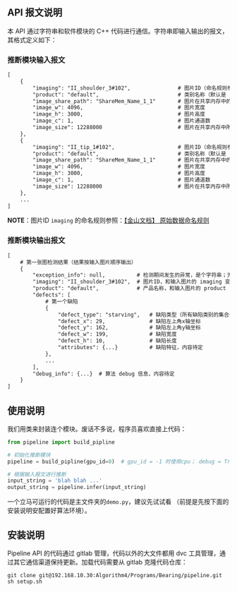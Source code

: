 ## API 报文说明

本 API 通过字符串和软件模块的 C++ 代码进行通信。字符串即输入输出的报文，其格式定义如下：



### 推断模块输入报文

```txt
[
    {
        "imaging": "II_shoulder_3#102",               # 图片ID（命名规则参见以下链接）
        "product": "default",                         # 类别名称（默认是 default）
        "image_share_path": "ShareMem_Name_1_1"       # 图片在共享内存中的映射名
        "image_w": 4096,                              # 图片宽度
        "image_h": 3000,                              # 图片高度
        "image_c": 1,                                 # 图片通道数
        "image_size": 12288000                        # 图片在共享内存中所占字节数
    },
    {
        "imaging": "II_tip_1#102",                    # 图片ID（命名规则参见以下链接）
        "product": "default",                         # 类别名称（默认是 default）
        "image_share_path": "ShareMem_Name_1_1"       # 图片在共享内存中的映射名
        "image_w": 4096,                              # 图片宽度
        "image_h": 3000,                              # 图片高度
        "image_c": 1,                                 # 图片通道数
        "image_size": 12288000                        # 图片在共享内存中所占字节数
    },
    ...
]
```

**NOTE**：图片ID ``imaging`` 的命名规则参照：[【金山文档】 原始数据命名规则](https://kdocs.cn/fl/srYFoeqda)



### 推断模块输出报文

```txt
[
    # 第一张图检测结果（结果按输入图片顺序输出）
    {
        "exception_info": null,          # 检测期间发生的异常，是个字符串；无异常时显示 null
        "imaging": "II_shoulder_3#102",  # 图片ID，和输入图片的 imaging 变量一致
        "product": "default",            # 产品名称，和输入图片的 product 变量一致
        "defects": [
            # 第一个缺陷
            {
                "defect_type": "starving",   # 缺陷类型（所有缺陷类别的集合待定）
                "defect_x": 29,              # 缺陷左上角x轴坐标
                "defect_y": 162,             # 缺陷左上角y轴坐标
                "defect_w": 199,             # 缺陷宽度
                "defect_h": 10,              # 缺陷长度
                "attributes": {...}          # 缺陷特征，内容待定
            },
            ...
        ],
        "debug_info": {...}  # 算法 debug 信息，内容待定
    }
]
```



## 使用说明

我们用类来封装连个模块。废话不多说，程序员喜欢直接上代码：

```python
from pipeline import build_pipline

# 初始化推断模块
pipeline = build_pipline(gpu_id=0)  # gpu_id = -1 时使用cpu； debug = True 保存从共享内存图片； action = False 总是输出OK结果

# 根据输入报文进行推断
input_string = 'blah blah ...'
output_string = pipeline.infer(input_string)
```

一个立马可运行的代码是主文件夹的`demo.py`，建议先试试看 （前提是先按下面的安装说明安配置好算法环境）。



## 安装说明

Pipeline API 的代码通过 gitlab 管理，代码以外的大文件都用 dvc 工具管理，通过其它通信渠道保持更新。加载代码需要从 gitlab 克隆代码仓库：

```shell
git clone git@192.168.10.30:Algorithm4/Programs/Bearing/pipeline.git
sh setup.sh
```
